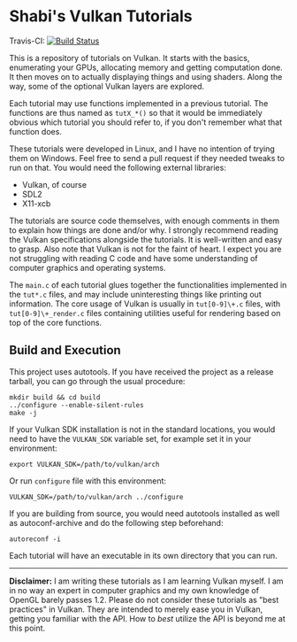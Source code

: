 Shabi's Vulkan Tutorials
========================

Travis-CI: [![Build Status](https://travis-ci.org/ShabbyX/vktut.svg?branch=master)](https://travis-ci.org/ShabbyX/vktut)

This is a repository of tutorials on Vulkan.  It starts with the basics,
enumerating your GPUs, allocating memory and getting computation done.  It then
moves on to actually displaying things and using shaders.  Along the way, some
of the optional Vulkan layers are explored.

Each tutorial may use functions implemented in a previous tutorial.  The
functions are thus named as `tutX_*()` so that it would be immediately obvious
which tutorial you should refer to, if you don't remember what that function
does.

These tutorials were developed in Linux, and I have no intention of trying them
on Windows.  Feel free to send a pull request if they needed tweaks to run on
that.  You would need the following external libraries:

- Vulkan, of course
- SDL2
- X11-xcb

The tutorials are source code themselves, with enough comments in them to
explain how things are done and/or why.  I strongly recommend reading the
Vulkan specifications alongside the tutorials.  It is well-written and easy to
grasp.  Also note that Vulkan is not for the faint of heart.  I expect you are
not struggling with reading C code and have some understanding of computer
graphics and operating systems.

The `main.c` of each tutorial glues together the functionalities implemented in
the `tut*.c` files, and may include uninteresting things like printing out
information.  The core usage of Vulkan is usually in `tut[0-9]\+.c` files,
with `tut[0-9]\+_render.c` files containing utilities useful for rendering
based on top of the core functions.

Build and Execution
-------------------

This project uses autotools.  If you have received the project as a release
tarball, you can go through the usual procedure:

```
mkdir build && cd build
../configure --enable-silent-rules
make -j
```

If your Vulkan SDK installation is not in the standard locations, you would
need to have the `VULKAN_SDK` variable set, for example set it in your
environment:

```
export VULKAN_SDK=/path/to/vulkan/arch
```

Or run `configure` file with this environment:

```
VULKAN_SDK=/path/to/vulkan/arch ../configure
```

If you are building from source, you would need autotools installed as well as
autoconf-archive and do the following step beforehand:

```
autoreconf -i
```

Each tutorial will have an executable in its own directory that you can run.

---

**Disclaimer:** I am writing these tutorials as I am learning Vulkan myself.  I
am in no way an expert in computer graphics and my own knowledge of OpenGL
barely passes 1.2.  Please do not consider these tutorials as "best practices"
in Vulkan.  They are intended to merely ease you in Vulkan, getting you
familiar with the API.  How to _best_ utilize the API is beyond me at this
point.
